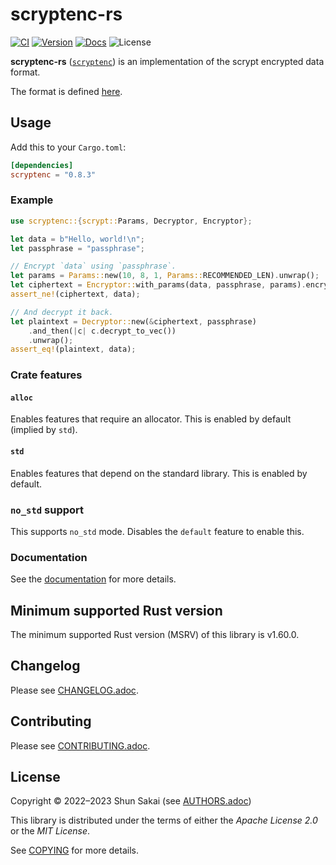 <!--
SPDX-FileCopyrightText: 2022 Shun Sakai

SPDX-License-Identifier: Apache-2.0 OR MIT
-->

# scryptenc-rs

[![CI][ci-badge]][ci-url]
[![Version][version-badge]][version-url]
[![Docs][docs-badge]][docs-url]
![License][license-badge]

**scryptenc-rs** ([`scryptenc`][version-url]) is an implementation of the
scrypt encrypted data format.

The format is defined [here].

## Usage

Add this to your `Cargo.toml`:

```toml
[dependencies]
scryptenc = "0.8.3"
```

### Example

```rust
use scryptenc::{scrypt::Params, Decryptor, Encryptor};

let data = b"Hello, world!\n";
let passphrase = "passphrase";

// Encrypt `data` using `passphrase`.
let params = Params::new(10, 8, 1, Params::RECOMMENDED_LEN).unwrap();
let ciphertext = Encryptor::with_params(data, passphrase, params).encrypt_to_vec();
assert_ne!(ciphertext, data);

// And decrypt it back.
let plaintext = Decryptor::new(&ciphertext, passphrase)
    .and_then(|c| c.decrypt_to_vec())
    .unwrap();
assert_eq!(plaintext, data);
```

### Crate features

#### `alloc`

Enables features that require an allocator. This is enabled by default (implied
by `std`).

#### `std`

Enables features that depend on the standard library. This is enabled by
default.

### `no_std` support

This supports `no_std` mode. Disables the `default` feature to enable this.

### Documentation

See the [documentation][docs-url] for more details.

## Minimum supported Rust version

The minimum supported Rust version (MSRV) of this library is v1.60.0.

## Changelog

Please see [CHANGELOG.adoc].

## Contributing

Please see [CONTRIBUTING.adoc].

## License

Copyright &copy; 2022&ndash;2023 Shun Sakai (see [AUTHORS.adoc])

This library is distributed under the terms of either the _Apache License 2.0_
or the _MIT License_.

See [COPYING] for more details.

[ci-badge]: https://img.shields.io/github/actions/workflow/status/sorairolake/scryptenc-rs/CI.yaml?branch=develop&label=CI&logo=github&style=for-the-badge
[ci-url]: https://github.com/sorairolake/scryptenc-rs/actions?query=branch%3Adevelop+workflow%3ACI++
[version-badge]: https://img.shields.io/crates/v/scryptenc?style=for-the-badge
[version-url]: https://crates.io/crates/scryptenc
[docs-badge]: https://img.shields.io/docsrs/scryptenc?label=Docs.rs&logo=docsdotrs&style=for-the-badge
[docs-url]: https://docs.rs/scryptenc
[license-badge]: https://img.shields.io/crates/l/scryptenc?style=for-the-badge
[here]: https://github.com/Tarsnap/scrypt/blob/1.3.1/FORMAT
[CHANGELOG.adoc]: CHANGELOG.adoc
[CONTRIBUTING.adoc]: CONTRIBUTING.adoc
[AUTHORS.adoc]: AUTHORS.adoc
[COPYING]: COPYING
